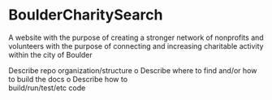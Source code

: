 # BoulderCharitySearch
A website with the purpose of creating a stronger network of nonprofits and volunteers with the purpose of connecting and increasing charitable activity within the city of Boulder


Describe repo	organization/structure
o Describe	where	to	find	and/or	how	to	build	the	docs	o	Describe	how	to	
build/run/test/etc	code	
